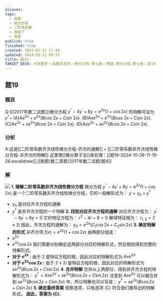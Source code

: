 ```yaml
---
aliases: 
tags:
  - 高数
  - 微分方程
  - 二阶常系数
  - 做错了
  - 真题
publish: true
finished: true
created: 2024-05-31 17:46
updated: 2024-09-22 09:33
title: 题19
TARGET DECK: 大学数学::高数武忠祥::微分方程-第七章::例题-微分方程-第七章::题19
---
```

## 题19
### 题目
Q:([[2017年数二试题]])微分方程 $y^{\prime\prime}-4y^{\prime}+8y=e^{2x}(1+\cos2x)$ 的特解可设为 $y^{*}=$ 
(A)$Ae^{2x}+e^{2x}(Bcos\:2x+Csin\:2x).$ 
(B)$Axe^{2x}+e^{2x}(Bcos\:2x+Csin\:2x).$ 
(C)$Ae^{2x}+xe^{2x}(Bcos\:2x+Csin\:2x).$ 
(D)$Axe^{2x}+xe^{2x}(Bcos\:2x+Csin\:2x).$
### 分析
A:这是[[二阶常系数齐次线性微分方程-齐次的通解]] + [[二阶常系数非齐次线性微分方程-非齐次的特解]]
这里用[[微分算子法]]来处理：[[题19-2024-10-28-11-16-26.excalidraw]],[[刷题/数二真题/2017年数二试题/题4]]
### 解
![](https://img.hwenyi.tech/202404220121325.webp)
**1. 理解二阶常系数非齐次线性微分方程**
微分方程 ${y}^{\prime \prime } - 4{y}^{\prime } + {8y} = {\mathrm{e}}^{2x}( {1 + \cos {2x}})$ 是一个二阶常系数非齐次线性微分方程，它的一般解形式为：
 $y = y_h + y^*$
*  $y_h$ 是对应齐次方程的通解
*  $y^*$ 是非齐次方程的一个特解
**2. 找到对应齐次方程的通解**
对应齐次方程为：
${y}^{\prime \prime } - 4{y}^{\prime } + {8y} = 0$
它的特征方程为：
${r}^{2} - {4r} + 8 = 0$
解得特征根为：
$r_{1,2} = 2 \pm 2i$
因此，齐次方程的通解为：
$y_h = e^{2x}(C_1\cos2x + C_2\sin2x)$
**3. 确定特解的形式**
非齐次项 $f(x) = e^{2x}(1+\cos2x)$ 由两部分组成：
* $e^{2x}$ 
* $e^{2x}\cos2x$
我们需要分别确定这两部分对应的特解形式，然后相加得到完整的特解形式。
* **对于 $e^{2x}$ :** 由于 2 是特征方程的根，因此对应的特解形式为 $Axe^{2x}$ 
* **对于 $e^{2x}\cos2x$ :** 由于 $2 \pm 2i$ 是特征方程的根，因此对应的特解形式为 $xe^{2x}(B\cos2x + C\sin2x)$
**4. 合并特解**
合并以上两部分，得到非齐次方程的特解形式为：
$y^* = Axe^{2x} + xe^{2x}(B\cos2x + C\sin2x)$
注意到 $Axe^{2x}$ 可以被合并到  $xe^{2x}(B\cos2x + C\sin2x)$ 中，所以特解也可以写成：
$y^* = xe^{2x}(B\cos2x + C\sin2x)$
**5. 确定最终答案**
观察选项，只有选项 (C) 符合我们推导出的特解形式。 
**因此，答案为 (C).**



